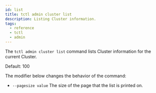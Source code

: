 ```yaml
---
id: list
title: tctl admin cluster list
description: Listing Cluster information.
tags:
  - reference
  - tctl
  - admin
---
```


The `tctl admin cluster list` command lists Cluster information for the current Cluster.

Default: 100

The modifier below changes the behavior of the command:

- `--pagesize value`
  The size of the page that the list is printed on.
